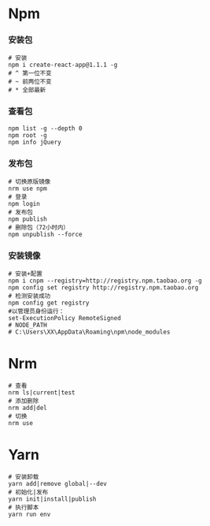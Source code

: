 # Npm

### 安装包

~~~shell
# 安装
npm i create-react-app@1.1.1 -g
# ^ 第一位不变
# ~ 前两位不变
# * 全部最新
~~~

### 查看包

```shell
npm list -g --depth 0
npm root -g
npm info jQuery
```

### 发布包

~~~shell
# 切换原版镜像
nrm use npm
# 登录
npm login
# 发布包
npm publish
# 删除包（72小时内）
npm unpublish --force
~~~

### 安装镜像

~~~shell
# 安装+配置
npm i cnpm --registry=http://registry.npm.taobao.org -g
npm config set registry http://registry.npm.taobao.org
# 检测安装成功
npm config get registry
#以管理员身份运行：
set-ExecutionPolicy RemoteSigned
# NODE_PATH
# C:\Users\XX\AppData\Roaming\npm\node_modules
~~~

# Nrm

~~~shell
# 查看
nrm ls|current|test
# 添加删除
nrm add|del
# 切换
nrm use
~~~

# Yarn

~~~shell
# 安装卸载
yarn add|remove global|--dev
# 初始化|发布
yarn init|install|publish
# 执行脚本
yarn run env
~~~
